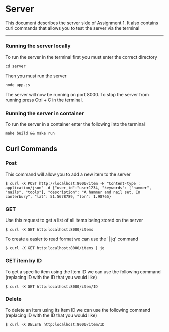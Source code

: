 Server
======

This document describes the server side of Assignment 1. It also contains curl commands that allows you to test the server via the terminal

---------------------

### Running the server locally

To run the server in the terminal first you must enter the correct directory 

```python
cd server
```

Then you must run the server 

```python
node app.js
```

The server will now be running on port 8000. To stop the server from running press Ctrl + C in the terminal.

### Running the server in container

To run the server in a container enter the following into the terminal

```make
make build && make run
```

## Curl Commands

### Post 

This command will allow you to add a new item to the server

```
$ curl -X POST http://localhost:8000/item -H "Content-type : application/json" -d {"user_id":"user1234, "keywords": ["hammer", "nails", "tools"], "description": "A hammer and nail set. In canterbury", "lat": 51.5678789, "lon": 1.98765}
```

### GET

Use this request to get a list of all items being stored on the server

```
$ curl -X GET http:localhost:8000/items
```

To create a easier to read format we can use the '| jq' command

```
$ curl -X GET http:localhost:8000/items | jq
```

### GET item by ID

To get a specific item using the Item ID we can use the following command (replacing ID with the ID that you would like)

```
$ curl -X GET http:localhost:8000/item/ID
```

### Delete

To delete an Item using its Item ID we can use the following command (replacing ID with the ID that you would like)

```
$ curl -X DELETE http:localhost:8000/item/ID
```